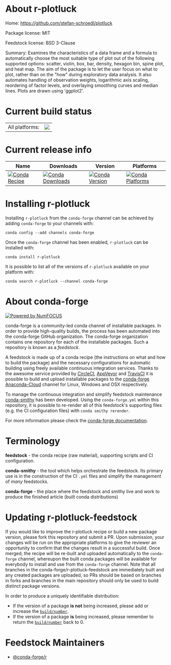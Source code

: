 About r-plotluck
================

Home: https://github.com/stefan-schroedl/plotluck

Package license: MIT

Feedstock license: BSD 3-Clause

Summary: Examines the characteristics of a data frame and a formula to automatically choose the most suitable type of plot out of the following supported options: scatter, violin, box, bar, density, hexagon bin, spine plot, and heat map. The aim of the package is to let the user focus on what to plot, rather than on the "how" during exploratory data analysis. It also automates handling of observation weights, logarithmic axis scaling, reordering of factor levels, and overlaying smoothing curves and median lines. Plots are drawn using 'ggplot2'.



Current build status
====================


<table><tr><td>All platforms:</td>
    <td>
      <a href="https://dev.azure.com/conda-forge/feedstock-builds/_build/latest?definitionId=7159&branchName=master">
        <img src="https://dev.azure.com/conda-forge/feedstock-builds/_apis/build/status/r-plotluck-feedstock?branchName=master">
      </a>
    </td>
  </tr>
</table>

Current release info
====================

| Name | Downloads | Version | Platforms |
| --- | --- | --- | --- |
| [![Conda Recipe](https://img.shields.io/badge/recipe-r--plotluck-green.svg)](https://anaconda.org/conda-forge/r-plotluck) | [![Conda Downloads](https://img.shields.io/conda/dn/conda-forge/r-plotluck.svg)](https://anaconda.org/conda-forge/r-plotluck) | [![Conda Version](https://img.shields.io/conda/vn/conda-forge/r-plotluck.svg)](https://anaconda.org/conda-forge/r-plotluck) | [![Conda Platforms](https://img.shields.io/conda/pn/conda-forge/r-plotluck.svg)](https://anaconda.org/conda-forge/r-plotluck) |

Installing r-plotluck
=====================

Installing `r-plotluck` from the `conda-forge` channel can be achieved by adding `conda-forge` to your channels with:

```
conda config --add channels conda-forge
```

Once the `conda-forge` channel has been enabled, `r-plotluck` can be installed with:

```
conda install r-plotluck
```

It is possible to list all of the versions of `r-plotluck` available on your platform with:

```
conda search r-plotluck --channel conda-forge
```


About conda-forge
=================

[![Powered by NumFOCUS](https://img.shields.io/badge/powered%20by-NumFOCUS-orange.svg?style=flat&colorA=E1523D&colorB=007D8A)](http://numfocus.org)

conda-forge is a community-led conda channel of installable packages.
In order to provide high-quality builds, the process has been automated into the
conda-forge GitHub organization. The conda-forge organization contains one repository
for each of the installable packages. Such a repository is known as a *feedstock*.

A feedstock is made up of a conda recipe (the instructions on what and how to build
the package) and the necessary configurations for automatic building using freely
available continuous integration services. Thanks to the awesome service provided by
[CircleCI](https://circleci.com/), [AppVeyor](https://www.appveyor.com/)
and [TravisCI](https://travis-ci.com/) it is possible to build and upload installable
packages to the [conda-forge](https://anaconda.org/conda-forge)
[Anaconda-Cloud](https://anaconda.org/) channel for Linux, Windows and OSX respectively.

To manage the continuous integration and simplify feedstock maintenance
[conda-smithy](https://github.com/conda-forge/conda-smithy) has been developed.
Using the ``conda-forge.yml`` within this repository, it is possible to re-render all of
this feedstock's supporting files (e.g. the CI configuration files) with ``conda smithy rerender``.

For more information please check the [conda-forge documentation](https://conda-forge.org/docs/).

Terminology
===========

**feedstock** - the conda recipe (raw material), supporting scripts and CI configuration.

**conda-smithy** - the tool which helps orchestrate the feedstock.
                   Its primary use is in the construction of the CI ``.yml`` files
                   and simplify the management of *many* feedstocks.

**conda-forge** - the place where the feedstock and smithy live and work to
                  produce the finished article (built conda distributions)


Updating r-plotluck-feedstock
=============================

If you would like to improve the r-plotluck recipe or build a new
package version, please fork this repository and submit a PR. Upon submission,
your changes will be run on the appropriate platforms to give the reviewer an
opportunity to confirm that the changes result in a successful build. Once
merged, the recipe will be re-built and uploaded automatically to the
`conda-forge` channel, whereupon the built conda packages will be available for
everybody to install and use from the `conda-forge` channel.
Note that all branches in the conda-forge/r-plotluck-feedstock are
immediately built and any created packages are uploaded, so PRs should be based
on branches in forks and branches in the main repository should only be used to
build distinct package versions.

In order to produce a uniquely identifiable distribution:
 * If the version of a package **is not** being increased, please add or increase
   the [``build/number``](https://conda.io/docs/user-guide/tasks/build-packages/define-metadata.html#build-number-and-string).
 * If the version of a package **is** being increased, please remember to return
   the [``build/number``](https://conda.io/docs/user-guide/tasks/build-packages/define-metadata.html#build-number-and-string)
   back to 0.

Feedstock Maintainers
=====================

* [@conda-forge/r](https://github.com/conda-forge/r/)

